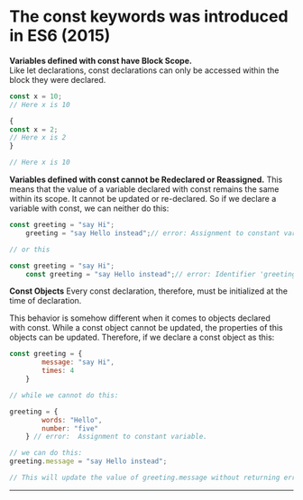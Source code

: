 # The const keywords was introduced in ES6 (2015)

**Variables defined with const have Block Scope.**
Like let declarations, const declarations can only be accessed within the block they were declared.

```js
const x = 10;
// Here x is 10

{
const x = 2;
// Here x is 2
}

// Here x is 10
```

**Variables defined with const cannot be Redeclared or Reassigned.**
This means that the value of a variable declared with const remains the same within its scope. It cannot be updated or re-declared. So if we declare a variable with const, we can neither do this:

```js
const greeting = "say Hi";
    greeting = "say Hello instead";// error: Assignment to constant variable. 

// or this

const greeting = "say Hi";
    const greeting = "say Hello instead";// error: Identifier 'greeting' has already been declared
```

**Const Objects**
Every const declaration, therefore, must be initialized at the time of declaration.

This behavior is somehow different when it comes to objects declared with const. While a const object cannot be updated, the properties of this objects can be updated. Therefore, if we declare a const object as this:

```jsx
const greeting = {
        message: "say Hi",
        times: 4
    }

// while we cannot do this:

greeting = {
        words: "Hello",
        number: "five"
    } // error:  Assignment to constant variable.

// we can do this:
greeting.message = "say Hello instead";

// This will update the value of greeting.message without returning errors.
```
***